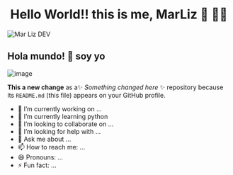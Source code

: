 <h1 align='center'>
  Hello World!! this is me, MarLiz 👋 👨‍💻
</h1>

![Mar Liz DEV](https://github.com/user-attachments/assets/91e187bc-fa48-4098-a4c7-a5a9a86e898b)


## Hola mundo! 👋 soy yo

![image]({https://img.shields.io/badge/Flutter-02569B?style=for-the-badge&logo=flutter&logoColor=white})


**This a new change** as a✨ _Something changed here_ ✨ repository because its `README.md` (this file) appears on your GitHub profile.

- 🔭 I’m currently working on ...
- 🌱 I’m currently learning python 
- 👯 I’m looking to collaborate on ...
- 🤔 I’m looking for help with ...
- 💬 Ask me about ...
- 📫 How to reach me: ...
- 😄 Pronouns: ...
- ⚡ Fun fact: ...
